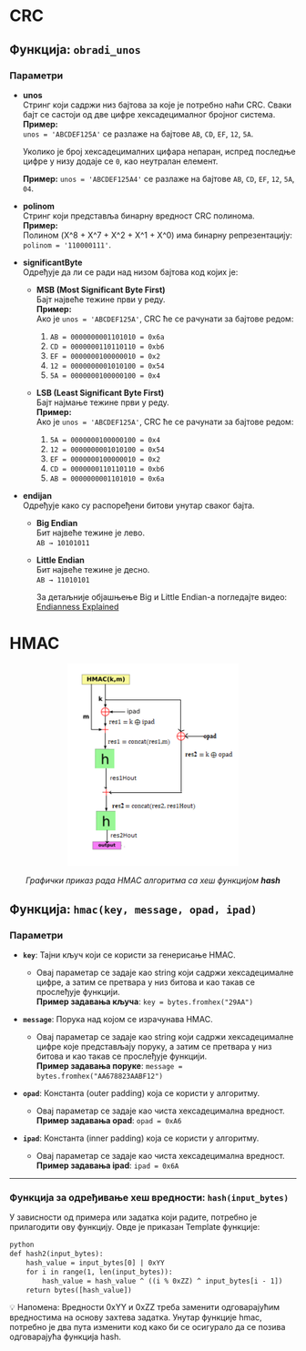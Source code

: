 # CRC

## Функција: `obradi_unos`

### Параметри

- **unos**  
  Стринг који садржи низ бајтова за које је потребно наћи CRC. Сваки бајт се састоји од две цифре хексадецималног бројног система.  
  **Пример:**  
  `unos = 'ABCDEF125A'` се разлаже на бајтове `AB`, `CD`, `EF`, `12`, `5A`.

  Уколико је број хексадецималних цифара непаран, испред последње цифре у низу додаје се `0`, као неутралан елемент.
  
  **Пример:**
  `unos = 'ABCDEF125A4'` се разлаже на бајтове `AB`, `CD`, `EF`, `12`, `5A`, `04`.  

- **polinom**  
  Стринг који представља бинарну вредност CRC полинома.  
  **Пример:**  
  Полином \(X^8 + X^7 + X^2 + X^1 + X^0\) има бинарну репрезентацију: `polinom = '110000111'`.

- **significantByte**  
  Одређује да ли се ради над низом бајтова код којих је:  
  - **MSB (Most Significant Byte First)**  
    Бајт највеће тежине први у реду.  
    **Пример:**  
    Ако је `unos = 'ABCDEF125A'`, CRC ће се рачунати за бајтове редом:  
    1. `AB = 0000000001101010 = 0x6a`  
    2. `CD = 0000000110110110 = 0xb6`  
    3. `EF = 0000000100000010 = 0x2`  
    4. `12 = 0000000001010100 = 0x54`  
    5. `5A = 0000000100000100 = 0x4`  

  - **LSB (Least Significant Byte First)**  
    Бајт најмање тежине први у реду.  
    **Пример:**  
    Ако је `unos = 'ABCDEF125A'`, CRC ће се рачунати за бајтове редом:  
    1. `5A = 0000000100000100 = 0x4`  
    2. `12 = 0000000001010100 = 0x54`  
    3. `EF = 0000000100000010 = 0x2`  
    4. `CD = 0000000110110110 = 0xb6`  
    5. `AB = 0000000001101010 = 0x6a`  

- **endijan**  
  Одређује како су распоређени битови унутар сваког бајта.  
  - **Big Endian**  
    Бит највеће тежине је лево.  
     `AB → 10101011` 

  - **Little Endian**  
    Бит највеће тежине је десно.    
    `AB → 11010101` 

    За детаљније објашњење Big и Little Endian-а погледајте видео: [Endianness Explained](https://youtu.be/WBA6svOyWb8?si=VXCbw-e9bcdQS4wZ)
# HMAC
<div align="center">
  <img src="../Slike/HMAC.png" alt="Opis slike" width="300">
  <p><em>Графички приказ рада HMAC алгоритма са хеш функцијом <strong>hash</strong></em></p>
</div>

## Функција: `hmac(key, message, opad, ipad)`

### Параметри
- **`key`**: Тајни кључ који се користи за генерисање HMAC.
  - Овај параметар се задаје као string који садржи хексадецималне цифре, а затим се претвара у низ битова и као такав се прослеђује функцији.  
    **Пример задавања кључа**: `key = bytes.fromhex("29AA")`

- **`message`**: Порука над којом се израчунава HMAC.
  - Овај параметар се задаје као string који садржи хексадецималне цифре које представљају поруку, а затим се претвара у низ битова и као такав се прослеђује функцији.  
    **Пример задавања поруке**: `message = bytes.fromhex("AA678823AABF12")`

- **`opad`**: Константа (outer padding) која се користи у алгоритму.
  - Овај параметар се задаје као чиста хексадецимална вредност.  
    **Пример задавања opad**: `opad = 0xA6`

- **`ipad`**: Константа (inner padding) која се користи у алгоритму.
  - Овај параметар се задаје као чиста хексадецимална вредност.  
    **Пример задавања ipad**: `ipad = 0x6A`

---

### Функција за одређивање хеш вредности: `hash(input_bytes)`
У зависности од примера или задатка који радите, потребно је прилагодити ову функцију. Овде је приказан Template функције:

```
python
def hash2(input_bytes):
    hash_value = input_bytes[0] | 0xYY
    for i in range(1, len(input_bytes)):
        hash_value = hash_value ^ ((i % 0xZZ) ^ input_bytes[i - 1])
    return bytes([hash_value])
```
💡 Напомена:
    Вредности 0xYY и 0xZZ треба заменити одговарајућим вредностима на основу захтева задатка.
    Унутар функције hmac, потребно је два пута изменити код како би се осигурало да се позива одговарајућа функција hash.
  
    
